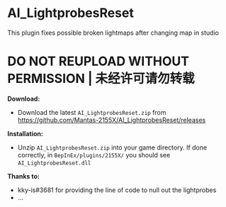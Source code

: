 # AI_LightprobesReset

This plugin fixes possible broken lightmaps after changing map in studio

# DO NOT REUPLOAD WITHOUT PERMISSION | 未经许可请勿转载

**Download:**  
* Download the latest `AI_LightprobesReset.zip` from https://github.com/Mantas-2155X/AI_LightprobesReset/releases  

**Installation:**  
* Unzip `AI_LightprobesReset.zip` into your game directory. If done correctly, in `BepInEx/plugins/2155X/` you should see `AI_LightprobesReset.dll`  

**Thanks to:**
* kky-is#3681 for providing the line of code to null out the lightprobes  
* ...

